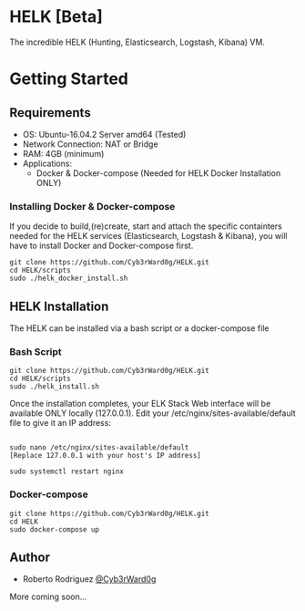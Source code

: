 # HELK [Beta]
The incredible HELK (Hunting, Elasticsearch, Logstash, Kibana) VM. 

# Getting Started

## Requirements
* OS: Ubuntu-16.04.2 Server amd64 (Tested)
* Network Connection: NAT or Bridge
* RAM: 4GB (minimum)
* Applications:
	* Docker & Docker-compose (Needed for HELK Docker Installation ONLY)

### Installing Docker & Docker-compose
If you decide to build,(re)create, start and attach the specific containters needed for the HELK services (Elasticsearch, Logstash & Kibana), you will have to install Docker and Docker-compose first.

```
git clone https://github.com/Cyb3rWard0g/HELK.git
cd HELK/scripts
sudo ./helk_docker_install.sh

```
 
## HELK Installation
The HELK can be installed via a bash script or a docker-compose file

### Bash Script
```
git clone https://github.com/Cyb3rWard0g/HELK.git
cd HELK/scripts
sudo ./helk_install.sh

```
Once the installation completes, your ELK Stack Web interface will be available ONLY locally (127.0.0.1). Edit your /etc/nginx/sites-available/default file to give it an IP address:
```

sudo nano /etc/nginx/sites-available/default
[Replace 127.0.0.1 with your host's IP address]

sudo systemctl restart nginx

```

### Docker-compose
```
git clone https://github.com/Cyb3rWard0g/HELK.git
cd HELK
sudo docker-compose up

```

## Author
* Roberto Rodriguez [@Cyb3rWard0g](https://twitter.com/Cyb3rWard0g)


More coming soon...

